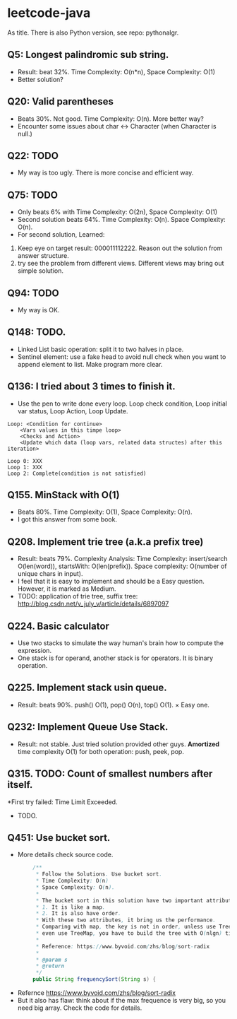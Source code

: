 # leetcode-java
As title. There is also Python version, see repo: pythonalgr.

## Q5: Longest palindromic sub string.
* Result: beat 32%. Time Complexity: O(n*n), Space Complexity: O(1)
* Better solution?

## Q20: Valid parentheses
* Beats 30%. Not good. Time Complexity: O(n). More better way?
* Encounter some issues about char <-> Character (when Character is null.)


## Q22: TODO
* My way is too ugly. There is more concise and efficient way.

## Q75: TODO
* Only beats 6% with Time Complexity: O(2n), Space Complexity: O(1)
* Second solution beats 64%. Time Complexity: O(n). Space Complexity: O(n). 
* For second solution, Learned: 
1. Keep eye on target result: 000011112222. Reason out the solution from answer structure. 
2. try see the problem from different views. Different views may bring out simple solution. 

## Q94: TODO
* My way is OK.

## Q148: TODO.
* Linked List basic operation: split it to two halves in place.
* Sentinel element: use a fake head to avoid null check when you want to append element to list. Make program more clear.

## Q136: I tried about 3 times to finish it.
* Use the pen to write done every loop. Loop check condition, Loop initial var status, Loop Action, Loop Update.

```text
Loop: <Condition for continue>
    <Vars values in this timpe loop>
    <Checks and Action>
    <Update which data (loop vars, related data structes) after this iteration>

Loop 0: XXX
Loop 1: XXX
Loop 2: Complete(condition is not satisfied)
```

## Q155. MinStack with O(1)
* Beats 80%. Time Complexity: O(1), Space Complexity: O(n).
* I got this answer from some book. 

## Q208. Implement trie tree (a.k.a prefix tree)
* Result: beats 79%. Complexity Analysis: Time Complexity: insert/search O(len(word)), startsWith: O(len(prefix)). Space complexity: O(number of unique chars in input).
* I feel that it is easy to implement and should be a Easy question. However, it is marked as Medium.
* TODO: application of trie tree, suffix tree: http://blog.csdn.net/v_july_v/article/details/6897097 

## Q224. Basic calculator
* Use two stacks to simulate the way human's brain how to compute the expression.
* One stack is for operand, another stack is for operators. It is binary operation.

## Q225. Implement stack usin queue.
* Result: beats 90%. push() O(1), pop() O(n), top() O(1).
× Easy one.

## Q232: Implement Queue Use Stack.
* Result: not stable. Just tried solution provided other guys. **Amortized** time complexity O(1) for both operation: push, peek, pop.

## Q315. TODO: Count of smallest numbers after itself.
*First try failed: Time Limit Exceeded.
* TODO.

## Q451: Use bucket sort.
* More details check source code. 
```java
        /**
         * Follow the Solutions. Use bucket sort.
         * Time Complexity: O(n)
         * Space Complexity: O(n).
         *
         * The bucket sort in this solution have two important attributes:
         * 1. It is like a map.
         * 2. It is also have order.
         * With these two attributes, it bring us the performance.
         * Comparing with map, the key is not in order, unless use TreeHashMap,
         * even use TreeMap, you have to build the tree with O(nlgn) time compexity. Still slower.
         *
         * Reference: https://www.byvoid.com/zhs/blog/sort-radix
         *
         * @param s
         * @return
         */
        public String frequencySort(String s) {
```
* Refernce https://www.byvoid.com/zhs/blog/sort-radix 
* But it also has flaw: think about if the max frequence is very big, so you need big array. Check the code for details.


